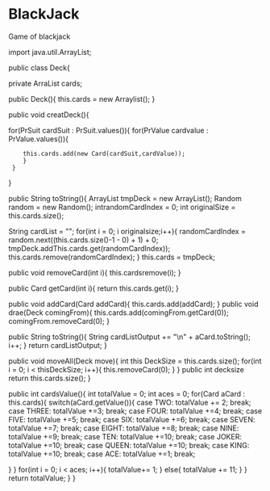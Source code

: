 # BlackJack
Game of blackjack

import java.util.ArrayList;

public class Deck{

  private ArraList<Card> cards;

  public Deck(){
  this.cards = new Arraylist<Card>();
  }
  
  public void creatDeck(){
 
   for(PrSuit cardSuit : PrSuit.values()){
     for(PrValue cardvalue : PrValue.values()){
 
        this.cards.add(new Card(cardSuit,cardValue));
        }
     }
 }
 
   public String toString(){
   ArrayList<Card> tmpDeck = new ArrayList<Card>();
   Random random = new Random();
   intrandomCardIndex = 0;
   int originalSize = this.cards.size();
   
   String cardList = "";
   for(int i = 0; i originalsize;i++){
   randomCardIndex = random.next((this.cards.size()-1 - 0) + 1) + 0;
   tmpDeck.addThis.cards.get(randomCardIndex));
   this.cards.remove(randomCardIndex);
}
this.cards = tmpDeck;


public void removeCard(int i){
        this.cardsremove(i);
}

public Card getCard(int i){
return this.cards.get(i);
}

public void addCard(Card addCard){
this.cards.add(addCard);
}
public void drae(Deck comingFrom){
this.cards.add(comingFrom.getCard(0));
comingFrom.removeCard(0);
}

public String toString(){
String cardListOutput += "\n" + aCard.toString();
i++;
}
return cardListOutput;
}

public void moveAll(Deck move){
int this DeckSize = this.cards.size();
for(int i = 0; i < thisDeckSize; i++){
  this.removeCard(0);
  }
  }
  public int decksize
  return this.cards.size();
  }
  
  public int cardsValue(){
  int totalValue = 0;
  int aces = 0;
  for(Card aCard : this.cards){
  switch(aCard.getValue()){
  case TWO: totalValue += 2; break;
  case THREE: totalValue +=3; break;
  case FOUR: totalValue +=4; break;
  case FIVE: totalValue +=5; break;
  case SIX: totalValue +=6; break;
  case SEVEN: totalValue +=7; break;
  case EIGHT: totalValue +=8; break;
  case NINE: totalValue +=9; break;
  case TEN: totalValue +=10; break;
  case JOKER: totalValue +=10; break;
  case QUEEN: totalValue +=10; break;
  case KING: totalValue +=10; break;
  case ACE: totalValue +=1; break;

}
}
for(int i = 0; i < aces; i++){
totalValue+= 1;
}
else{
totalValue += 11;
}
}
return totalValue;
}
}
